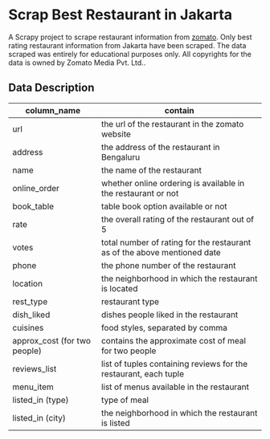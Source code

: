 # Scrap Best Restaurant in Jakarta

A Scrapy project to scrape restaurant information from [zomato](https://www.zomato.com/jakarta/best-restaurants). Only best rating restaurant information from Jakarta have been scraped. The data scraped was entirely for educational purposes only. All copyrights for the data is owned by Zomato Media Pvt. Ltd..

## Data Description

**column_name** | **contain** 
-------------|------------------
url          | the url of the restaurant in the zomato website
address      | the address of the restaurant in Bengaluru
name         | the name of the restaurant
online_order | whether online ordering is available in the restaurant or not
book_table   | table book option available or not
rate         | the overall rating of the restaurant out of 5
votes        | total number of rating for the restaurant as of the above mentioned date
phone        | the phone number of the restaurant
location     | the neighborhood in which the restaurant is located
rest_type    | restaurant type
dish_liked   | dishes people liked in the restaurant
cuisines     | food styles, separated by comma
approx_cost (for two people) | contains the approximate cost of meal for two people
reviews_list | list of tuples containing reviews for the restaurant, each tuple
menu_item    | list of menus available in the restaurant
listed_in (type)    | type of meal
listed_in (city)   | the neighborhood in which the restaurant is listed
